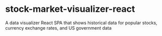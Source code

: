 # stock-market-visualizer-react
A data visualizer React SPA that shows historical data for popular stocks, currency exchange rates, and US government data
